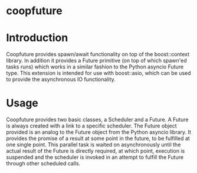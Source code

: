 # coopfuture

Introduction
============

Coopfuture provides spawn/await functionality on top of the boost::context
library. In addition it provides a Future primitive (on top of which spawn'ed
tasks runs) which works in a similar fashion to the Python asyncio Future type.
This extension is intended for use with boost::asio, which can be used to
provide the asynchronous IO functionality.


Usage
=====

Coopfuture provides two basic classes, a Scheduler and a Future. A Future is
always created with a link to a specific scheduler. The Future object provided
is an analog to the Future object from the Python asyncio library. It provides
the promise of a result at some point in the future, to be fulfilled at one
single point. This parallel task is waited on asynchronously until the actual
result of the Future is directly required, at which point, execution is
suspended and the scheduler is invoked in an attempt to fulfill the Future
through other scheduled calls.


